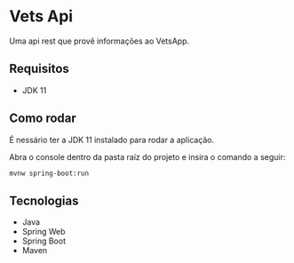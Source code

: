 # Vets Api

Uma api rest que provê informações ao VetsApp.

## Requisitos
- JDK 11

## Como rodar
É nessário ter a JDK 11 instalado para rodar a aplicação.

Abra o console dentro da pasta raíz do projeto e insira o comando a seguir:

```bash
mvnw spring-boot:run
 ```

## Tecnologias
- Java
- Spring Web
- Spring Boot
- Maven
